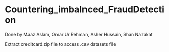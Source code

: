 # Countering_imbalnced_FraudDetection
Done by Maaz Aslam, Omar Ur Rehman, Asher Hussain, Shan Nazakat

Extract creditcard.zip file to access .csv datasets file
